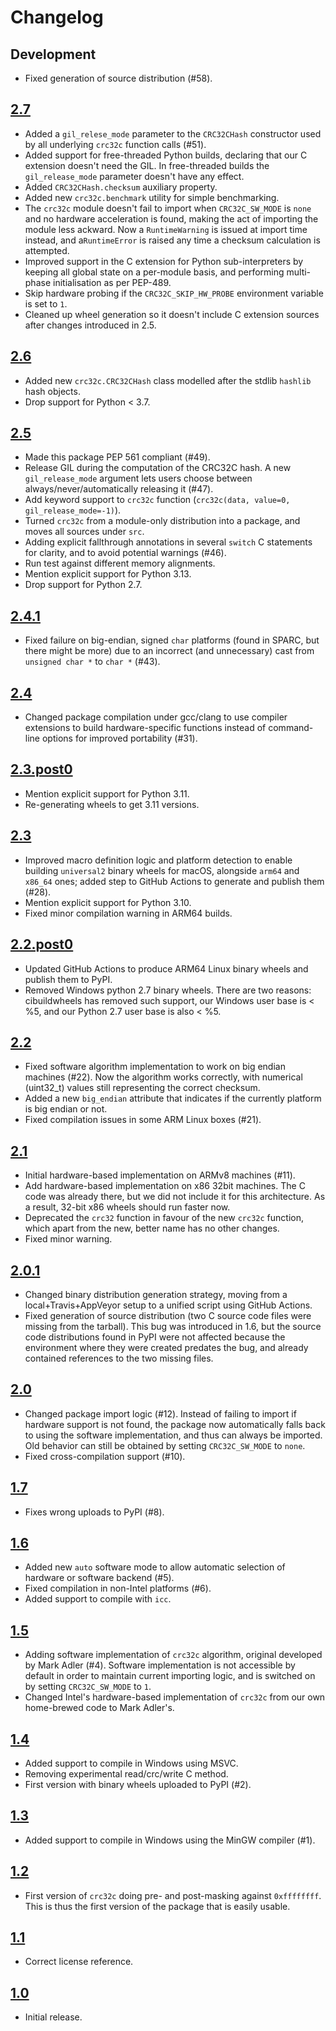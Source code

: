 # Changelog

## Development

* Fixed generation of source distribution (#58).

## [2.7]

* Added a `gil_relese_mode` parameter to the `CRC32CHash` constructor
  used by all underlying `crc32c` function calls (#51).
* Added support for free-threaded Python builds,
  declaring that our C extension doesn't need the GIL.
  In free-threaded builds the `gil_release_mode` parameter doesn't have any effect.
* Added `CRC32CHash.checksum` auxiliary property.
* Added new ``crc32c.benchmark`` utility for simple benchmarking.
* The ``crc32c`` module doesn't fail to import when ``CRC32C_SW_MODE`` is ``none``
  and no hardware acceleration is found,
  making the act of importing the module less ackward.
  Now a ``RuntimeWarning`` is issued at import time instead,
  and a``RuntimeError`` is raised any time
  a checksum calculation is attempted.
* Improved support in the C extension for Python sub-interpreters
  by keeping all global state on a per-module basis,
  and performing multi-phase initialisation as per PEP-489.
* Skip hardware probing if the `CRC32C_SKIP_HW_PROBE` environment variable
  is set to `1`.
* Cleaned up wheel generation so it doesn't include
  C extension sources after changes introduced in 2.5.

## [2.6]

* Added new `crc32c.CRC32CHash` class
  modelled after the stdlib `hashlib` hash objects.
* Drop support for Python < 3.7.

## [2.5]

* Made this package PEP 561 compliant (#49).
* Release GIL during the computation of the CRC32C hash. A new `gil_release_mode` argument lets users choose between always/never/automatically releasing it (#47).
* Add keyword support to `crc32c` function (`crc32c(data, value=0, gil_release_mode=-1)`).
* Turned ``crc32c`` from a module-only distribution into a package,
  and moves all sources under `src`.
* Adding explicit fallthrough annotations
  in several ``switch`` C statements
  for clarity, and to avoid potential warnings (#46).
* Run test against different memory alignments.
* Mention explicit support for Python 3.13.
* Drop support for Python 2.7.

## [2.4.1]

* Fixed failure on big-endian, signed ``char`` platforms
  (found in SPARC, but there might be more)
  due to an incorrect (and unnecessary) cast
  from ``unsigned char *`` to ``char *`` (#43).

## [2.4]

* Changed package compilation under gcc/clang
  to use compiler extensions to build hardware-specific functions
  instead of command-line options
  for improved portability (#31).

## [2.3.post0]

* Mention explicit support for Python 3.11.
* Re-generating wheels to get 3.11 versions.

## [2.3]

* Improved macro definition logic and platform detection
  to enable building ``universal2`` binary wheels for macOS,
  alongside ``arm64`` and ``x86_64`` ones;
  added step to GitHub Actions to generate and publish them (#28).
* Mention explicit support for Python 3.10.
* Fixed minor compilation warning in ARM64 builds.

## [2.2.post0]

* Updated GitHub Actions
  to produce ARM64 Linux binary wheels
  and publish them to PyPI.
* Removed Windows python 2.7 binary wheels.
  There are two reasons:
  cibuildwheels has removed such support,
  our Windows user base is < %5,
  and our Python 2.7 user base is also < %5.

## [2.2]

* Fixed software algorithm implementation
  to work on big endian machines (#22).
  Now the algorithm works correctly,
  with numerical (uint32_t) values
  still representing the correct checksum.
* Added a new ``big_endian`` attribute
  that indicates if the currently platform
  is big endian or not.
* Fixed compilation issues in some ARM Linux boxes (#21).

## [2.1]

* Initial hardware-based implementation
  on ARMv8 machines (#11).
* Add hardware-based implementation
  on x86 32bit machines.
  The C code was already there,
  but we did not include it for this architecture.
  As a result,
  32-bit x86 wheels should run faster now.
* Deprecated the ``crc32`` function
  in favour of the new ``crc32c`` function,
  which apart from the new, better name
  has no other changes.
* Fixed minor warning.

## [2.0.1]

* Changed binary distribution generation strategy,
  moving from a local+Travis+AppVeyor setup
  to a unified script using GitHub Actions.
* Fixed generation of source distribution
  (two C source code files were missing from the tarball).
  This bug was introduced in 1.6,
  but the source code distributions found in PyPI
  were not affected
  because the environment where they were created
  predates the bug,
  and already contained references to the two missing files.

## [2.0]

* Changed package import logic (#12).
  Instead of failing to import
  if hardware support is not found,
  the package now automatically falls back
  to using the software implementation,
  and thus can always be imported.
  Old behavior can still be obtained
  by setting ``CRC32C_SW_MODE`` to ``none``.
* Fixed cross-compilation support (#10).

## [1.7]

* Fixes wrong uploads to PyPI (#8).

## [1.6]

* Added new ``auto`` software mode to allow automatic selection
  of hardware or software backend (#5).
* Fixed compilation in non-Intel platforms (#6).
* Added support to compile with ``icc``.

## [1.5]

* Adding software implementation of ``crc32c`` algorithm,
  original developed by Mark Adler (#4).
  Software implementation is not accessible by default
  in order to maintain current importing logic,
  and is switched on by setting ``CRC32C_SW_MODE`` to ``1``.
* Changed Intel's hardware-based implementation of ``crc32c``
  from our own home-brewed code to Mark Adler's.

## [1.4]

* Added support to compile in Windows using MSVC.
* Removing experimental read/crc/write C method.
* First version with binary wheels uploaded to PyPI (#2).

## [1.3]

* Added support to compile in Windows using the MinGW compiler (#1).

## [1.2]

* First version of ``crc32c`` doing pre- and post-masking
  against ``0xffffffff``.
  This is thus the first version of the package
  that is easily usable.

## [1.1]

* Correct license reference.

## [1.0]

* Initial release.

[1.0]: https://github.com/ICRAR/crc32c/releases/tag/v1.0
[1.1]: https://github.com/ICRAR/crc32c/releases/tag/v1.1
[1.2]: https://github.com/ICRAR/crc32c/releases/tag/v1.2
[1.3]: https://github.com/ICRAR/crc32c/releases/tag/v1.3
[1.4]: https://github.com/ICRAR/crc32c/releases/tag/v1.4
[1.5]: https://github.com/ICRAR/crc32c/releases/tag/v1.5
[1.6]: https://github.com/ICRAR/crc32c/releases/tag/v1.6
[1.7]: https://github.com/ICRAR/crc32c/releases/tag/v1.7
[2.0]: https://github.com/ICRAR/crc32c/releases/tag/v2.0
[2.0.1]: https://github.com/ICRAR/crc32c/releases/tag/v2.0.1
[2.1]: https://github.com/ICRAR/crc32c/releases/tag/v2.1
[2.2]: https://github.com/ICRAR/crc32c/releases/tag/v2.2
[2.2.post0]: https://github.com/ICRAR/crc32c/releases/tag/v2.2.post0
[2.3]: https://github.com/ICRAR/crc32c/releases/tag/v2.3
[2.3.post0]: https://github.com/ICRAR/crc32c/releases/tag/v2.3.post0
[2.4]: https://github.com/ICRAR/crc32c/releases/tag/v2.4
[2.4.1]: https://github.com/ICRAR/crc32c/releases/tag/v2.4.1
[2.5]: https://github.com/ICRAR/crc32c/releases/tag/v2.5
[2.6]: https://github.com/ICRAR/crc32c/releases/tag/v2.6
[2.7]: https://github.com/ICRAR/crc32c/releases/tag/v2.7
